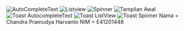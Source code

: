 ![AutoCompleteText](https://user-images.githubusercontent.com/80252214/136357062-39642ca1-2834-4600-b987-2b7e33b340fe.png)
![Listview](https://user-images.githubusercontent.com/80252214/136357070-0fe44e85-9a30-488b-a8bc-9dfb41ddf64c.png)
![Spinner](https://user-images.githubusercontent.com/80252214/136357074-67df478b-f24e-4b9a-84dc-b730c3809439.png)
![Tampilan Awal](https://user-images.githubusercontent.com/80252214/136357080-d888c2d4-efd2-49ae-9d5a-3c8a355927fb.png)
![Toast AutocompleteText](https://user-images.githubusercontent.com/80252214/136357085-ef6f194b-a7cf-4c8c-9da2-5e3a5721dd89.png)
![Toast ListView](https://user-images.githubusercontent.com/80252214/136357088-51653eb7-341e-4cfc-9d3c-6ed7fe589b27.png)
![Toast Spinner](https://user-images.githubusercontent.com/80252214/136357090-2200a040-add8-4477-9d00-abe8ed5ffc68.png)
Nama  = Chandra Pramudya Harvanto
NIM   = E41201448
